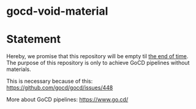 # gocd-void-material
# Statement
Hereby, we promise that this repository will be empty til [the end of time](https://en.wikipedia.org/wiki/The_End_of_Time_(Doctor_Who)). The purpose of this repository is only to achieve GoCD pipelines without materials.

This is necessary because of this:
https://github.com/gocd/gocd/issues/448

More about GoCD pipelines:
https://www.go.cd/
